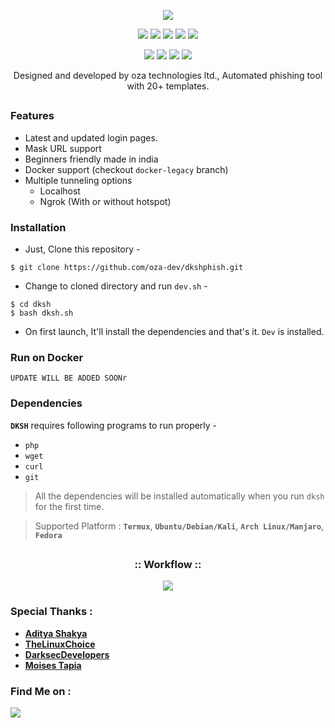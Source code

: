 <!-- Zphisher -->

<p align="center">
  <img src=".imgs/logo.png">
</p>

<p align="center">
  <img src="https://img.shields.io/badge/Version-2.1-green?style=for-the-badge">
  <img src="https://img.shields.io/github/license/htr-tech/zphisher?style=for-the-badge">
  <img src="https://img.shields.io/github/stars/htr-tech/zphisher?style=for-the-badge">
  <img src="https://img.shields.io/github/issues/htr-tech/zphisher?color=red&style=for-the-badge">
  <img src="https://img.shields.io/github/forks/htr-tech/zphisher?color=teal&style=for-the-badge">
</p>

<p align="center">
  <img src="https://img.shields.io/badge/Author- OZA TECHNOLOGIES-cyan?style=flat-square">
  <img src="https://img.shields.io/badge/Open%20Source-Yes-cyan?style=flat-square">
  <img src="https://img.shields.io/badge/MADE%20IN-INDIA-green?colorA=%23ff0000&colorB=%23017e40&style=flat-square">
  <img src="https://img.shields.io/badge/Written%20In-Bash Language-cyan?style=flat-square">
</p>

<p align="center">Designed and developed by oza technologies ltd., Automated phishing tool with 20+ templates.</p>

##

### Features

- Latest and updated login pages.
- Mask URL support 
- Beginners friendly made in india
- Docker support (checkout `docker-legacy` branch)
- Multiple tunneling options
  - Localhost
  - Ngrok (With or without hotspot)


### Installation

- Just, Clone this repository -
```
$ git clone https://github.com/oza-dev/dkshphish.git
```

- Change to cloned directory and run `dev.sh` -
```
$ cd dksh
$ bash dksh.sh
```

- On first launch, It'll install the dependencies and that's it. `Dev` is installed.

### Run on Docker
```
UPDATE WILL BE ADDED SOONr
```

### Dependencies

**`DKSH`** requires following programs to run properly - 
- `php`
- `wget`
- `curl`
- `git`

> All the dependencies will be installed automatically when you run `dksh` for the first time.

> Supported Platform : **`Termux`**, **`Ubuntu/Debian/Kali`**, **`Arch Linux/Manjaro`**, **`Fedora`**

##

<h3 align="center">
:: Workflow ::
</h3>
<p align="center">
<img src=".imgs/wf.gif"/>
</p>

### Special Thanks :

- [**Aditya Shakya**](https://github.com/adi1090x)
- [**TheLinuxChoice**](https://twitter.com/linux_choice)
- [**DarksecDevelopers**](https://github.com/DarksecDevelopers)
- [**Moises Tapia**](https://github.com/MoisesTapia)


### Find Me on :
<p align="left">
  <a href="https://www.instagram.com/ozadev_" target="_blank"><img src="https://img.shields.io/badge/IG-%40tahmid.rayat-red?style=for-the-badge&logo=instagram"></a>
</p>
